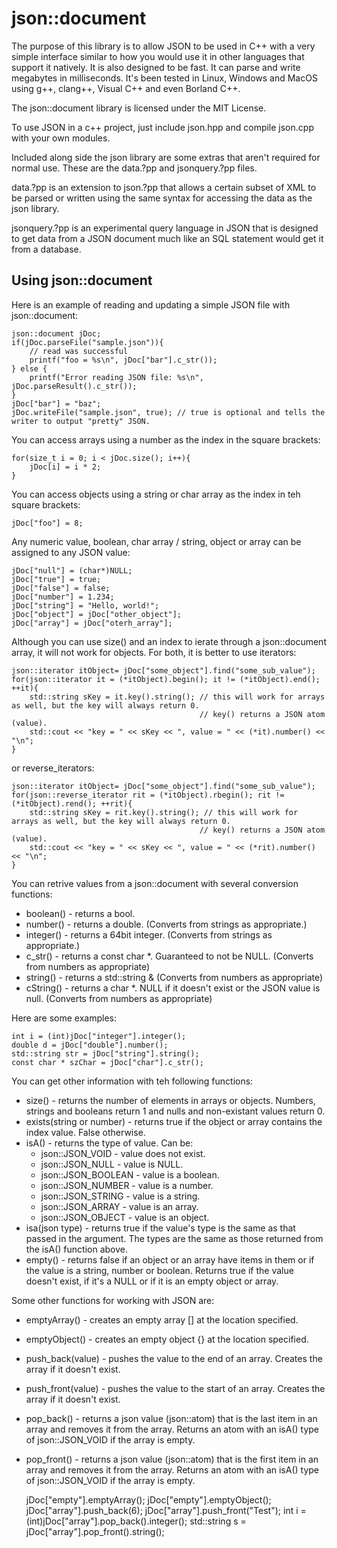 json::document
==============

The purpose of this library is to allow JSON to be used in C++ with a very simple interface similar to how you would use it in other languages that support it natively.  It is also designed to be fast.  It can parse and write megabytes in milliseconds.  It's been tested in Linux, Windows and MacOS using g++, clang++, Visual C++ and even Borland C++.

The json::document library is licensed under the MIT License.

To use JSON in a c++ project, just include json.hpp and compile json.cpp with your own modules.

Included along side the json library are some extras that aren't required for normal use.  These are the data.?pp and jsonquery.?pp files.

data.?pp is an extension to json.?pp that allows a certain subset of XML to be parsed or written using the same syntax for accessing the data as the json library.

jsonquery.?pp is an experimental query language in JSON that is designed to get data from a JSON document much like an SQL statement would get it from a database.

Using json::document
--------------------

Here is an example of reading and updating a simple JSON file with json::document:

    json::document jDoc;
    if(jDoc.parseFile("sample.json")){
        // read was successful
        printf("foo = %s\n", jDoc["bar"].c_str());
    } else {
        printf("Error reading JSON file: %s\n", jDoc.parseResult().c_str());
    }
    jDoc["bar"] = "baz";
    jDoc.writeFile("sample.json", true); // true is optional and tells the writer to output "pretty" JSON.

You can access arrays using a number as the index in the square brackets:

    for(size_t i = 0; i < jDoc.size(); i++){
        jDoc[i] = i * 2;
    }

You can access objects using a string or char array as the index in teh square brackets:

    jDoc["foo"] = 8;
    
Any numeric value, boolean, char array / string, object or array can be assigned to any JSON value:

    jDoc["null"] = (char*)NULL;
    jDoc["true"] = true;
    jDoc["false"] = false;
    jDoc["number"] = 1.234;
    jDoc["string"] = "Hello, world!";
    jDoc["object"] = jDoc["other_object"];
    jDoc["array"] = jDoc["oterh_array"];
    
Although you can use size() and an index to ierate through a json::document array, it will not work for objects.  For both, it is better to use iterators:

    json::iterator itObject= jDoc["some_object"].find("some_sub_value");
    for(json::iterator it = (*itObject).begin(); it != (*itObject).end(); ++it){
        std::string sKey = it.key().string(); // this will work for arrays as well, but the key will always return 0.
                                              // key() returns a JSON atom (value).
        std::cout << "key = " << sKey << ", value = " << (*it).number() << "\n";
    }

or reverse_iterators:

    json::iterator itObject= jDoc["some_object"].find("some_sub_value");
    for(json::reverse_iterator rit = (*itObject).rbegin(); rit != (*itObject).rend(); ++rit){
        std::string sKey = rit.key().string(); // this will work for arrays as well, but the key will always return 0.
                                              // key() returns a JSON atom (value).
        std::cout << "key = " << sKey << ", value = " << (*rit).number() << "\n";
    }
    
You can retrive values from a json::document with several conversion functions:

- boolean() - returns a bool.
- number() - returns a double. (Converts from strings as appropriate.)
- integer() - returns a 64bit integer.  (Converts from strings as appropriate.)
- c_str() - returns a const char *.  Guaranteed to not be NULL.  (Converts from numbers as appropriate)
- string() - returns a std::string & (Converts from numbers as appropriate)
- cString() - returns a char *.  NULL if it doesn't exist or the JSON value is null. (Converts from numbers as appropriate)

Here are some examples:

    int i = (int)jDoc["integer"].integer();
    double d = jDoc["double"].number();
    std::string str = jDoc["string"].string();
    const char * szChar = jDoc["char"].c_str();

You can get other information with teh following functions:

- size() - returns the number of elements in arrays or objects.  Numbers, strings and booleans return 1 and nulls and non-existant values return 0.
- exists(string or number) - returns true if the object or array contains the index value.  False otherwise.
- isA() - returns the type of value.  Can be:
    - json::JSON_VOID - value does not exist.
    - json::JSON_NULL - value is NULL.
    - json::JSON_BOOLEAN - value is a boolean.
    - json::JSON_NUMBER - value is a number.
    - json::JSON_STRING - value is a string.
    - json::JSON_ARRAY - value is an array.
    - json::JSON_OBJECT - value is an object.
- isa(json type) - returns true if the value's type is the same as that passed in the argument.  The types are the same as those returned from the isA() function above.
- empty() - returns false if an object or an array have items in them or if the value is a string, number or boolean.  Returns true if the value doesn't exist, if it's a NULL or if it is an empty object or array.

Some other functions for working with JSON are:
- emptyArray() - creates an empty array [] at the location specified.
- emptyObject() - creates an empty object {} at the location specified.
- push\_back(value) - pushes the value to the end of an array.  Creates the array if it doesn't exist.
- push\_front(value) - pushes the value to the start of an array.  Creates the array if it doesn't exist.
- pop\_back() - returns a json value (json::atom) that is the last item in an array and removes it from the array.  Returns an atom with an isA() type of json::JSON\_VOID if the array is empty.
- pop\_front() - returns a json value (json::atom) that is the first item in an array and removes it from the array.  Returns an atom with an isA() type of json::JSON\_VOID if the array is empty.


    jDoc["empty"].emptyArray();
    jDoc["empty"].emptyObject();
    jDoc["array"].push_back(6);
    jDoc["array"].push_front("Test");
    int i = (int)jDoc["array"].pop_back().integer();
    std::string s = jDoc["array"].pop_front().string();


